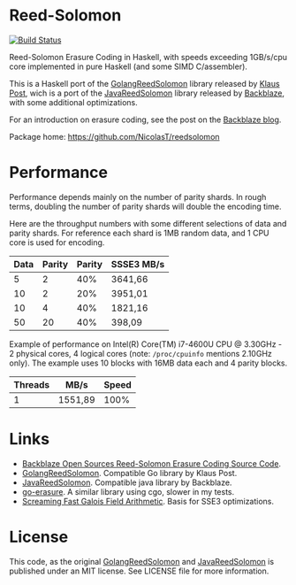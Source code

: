# Reed-Solomon
[![Build Status][3]][4]

[3]: https://travis-ci.org/NicolasT/reedsolomon.svg?branch=master
[4]: https://travis-ci.org/NicolasT/reedsolomon

Reed-Solomon Erasure Coding in Haskell, with speeds exceeding 1GB/s/cpu core implemented in pure Haskell (and some SIMD C/assembler).

This is a Haskell port of the [GolangReedSolomon](https://github.com/klauspost/reedsolomon) library released by [Klaus Post](http://klauspost.com/), wich is a port of the [JavaReedSolomon](https://github.com/Backblaze/JavaReedSolomon) library released by [Backblaze](http://backblaze.com), with some additional optimizations.

For an introduction on erasure coding, see the post on the [Backblaze blog](https://www.backblaze.com/blog/reed-solomon/).

Package home: https://github.com/NicolasT/reedsolomon

# Performance
Performance depends mainly on the number of parity shards. In rough terms, doubling the number of parity shards will double the encoding time.

Here are the throughput numbers with some different selections of data and parity shards. For reference each shard is 1MB random data, and 1 CPU core is used for encoding.

| Data | Parity | Parity | SSSE3 MB/s  |
|------|--------|--------|-------------|
| 5    | 2      | 40%    | 3641,66     |
| 10   | 2      | 20%    | 3951,01     |
| 10   | 4      | 40%    | 1821,16     |
| 50   | 20     | 40%    |  398,09     |

Example of performance on Intel(R) Core(TM) i7-4600U CPU @ 3.30GHz - 2 physical cores, 4 logical cores (note: `/proc/cpuinfo` mentions 2.10GHz only). The example uses 10 blocks with 16MB data each and 4 parity blocks.

| Threads | MB/s    | Speed |
|---------|---------|-------|
| 1       | 1551,89 | 100%  |

# Links
* [Backblaze Open Sources Reed-Solomon Erasure Coding Source Code](https://www.backblaze.com/blog/reed-solomon/).
* [GolangReedSolomon](https://github.com/klauspost/reedsolomon). Compatible Go library by Klaus Post.
* [JavaReedSolomon](https://github.com/Backblaze/JavaReedSolomon). Compatible java library by Backblaze.
* [go-erasure](https://github.com/somethingnew2-0/go-erasure). A similar library using cgo, slower in my tests.
* [Screaming Fast Galois Field Arithmetic](http://www.snia.org/sites/default/files2/SDC2013/presentations/NewThinking/EthanMiller_Screaming_Fast_Galois_Field%20Arithmetic_SIMD%20Instructions.pdf). Basis for SSE3 optimizations.

# License

This code, as the original [GolangReedSolomon](https://github.com/klauspost/reedsolomon) and [JavaReedSolomon](https://github.com/Backblaze/JavaReedSolomon) is published under an MIT license. See LICENSE file for more information.
